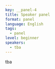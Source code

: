```yaml
---
key: __panel-4
title: Speaker panel
format: panel
language: English
tags:
  - panel
level: beginner
speakers:
  - tba
---
```

tba